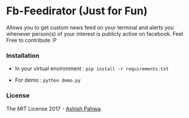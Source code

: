 # Fb-Feedirator (Just for Fun)

Allows you to get custom news feed on your terminal and alerts you whenever person(s) of your interest is publicly active on facebook. Feel Free to contribute :P

### Installation

- In your virtual environment : `pip install -r requirements.txt`

- For demo : `python demo.py`

### License 

The MIT License 2017 - [Ashish Pahwa](https://github.com/ashishpahwa7).
